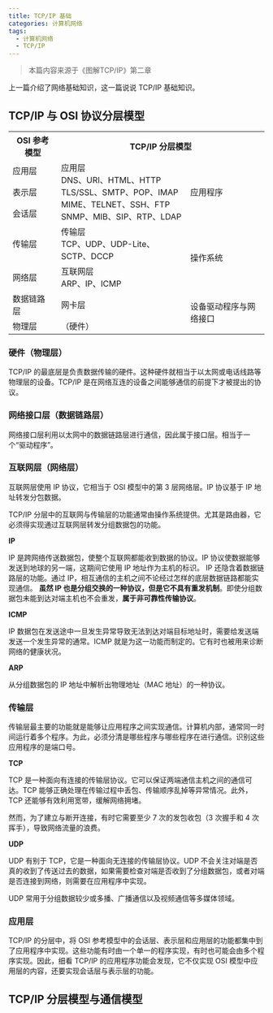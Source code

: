 ```yaml
---
title: TCP/IP 基础
categories: 计算机网络
tags:
  - 计算机网络
  - TCP/IP
---
```

> 本篇内容来源于《图解TCP/IP》第二章

上一篇介绍了网络基础知识，这一篇说说 TCP/IP 基础知识。

<!-- more -->

## TCP/IP 与 OSI 协议分层模型

<table>
    <tr>
        <th>OSI 参考模型</th>
        <th colspan="2">TCP/IP 分层模型</th>
    </tr>
    <tr>
        <td>应用层</td>
        <td rowspan="3">应用层<br>DNS、URI、HTML、HTTP<br>TLS/SSL、SMTP、POP、IMAP<br>MIME、TELNET、SSH、FTP<br>SNMP、MIB、SIP、RTP、LDAP</td>
        <td rowspan="3">应用程序</td>
    </tr>
    <tr>
        <td>表示层</td>
    </tr>
    <tr>
        <td>会话层</td>
    </tr>
    <tr>
        <td>传输层</td>
        <td>传输层<br>TCP、UDP、UDP-Lite、SCTP、DCCP</td>
        <td rowspan="2">操作系统</td>
    </tr>
    <tr>
        <td>网络层</td>
        <td>互联网层<br>ARP、IP、ICMP</td>
    </tr>
    <tr>
        <td>数据链路层</td>
        <td>网卡层</td>
        <td rowspan="2">设备驱动程序与网络接口</td>
    </tr>
    <tr>
        <td>物理层</td>
        <td>（硬件）</td>
    </tr>
</table>

### 硬件（物理层）

TCP/IP 的最底层是负责数据传输的硬件。这种硬件就相当于以太网或电话线路等物理层的设备。TCP/IP 是在网络互连的设备之间能够通信的前提下才被提出的协议。

### 网络接口层（数据链路层）

网络接口层利用以太网中的数据链路层进行通信，因此属于接口层。相当于一个“驱动程序”。

### 互联网层（网络层）

互联网层使用 IP 协议，它相当于 OSI 模型中的第 3 层网络层。IP 协议基于 IP 地址转发分包数据。

TCP/IP 分层中的互联网与传输层的功能通常由操作系统提供。尤其是路由器，它必须得实现通过互联网层转发分组数据包的功能。

**IP**

IP 是跨网络传送数据包，使整个互联网都能收到数据的协议。IP 协议使数据能够发送到地球的另一端，这期间它使用 IP 地址作为主机的标识。
IP 还隐含着数据链路层的功能。通过 IP，相互通信的主机之间不论经过怎样的底层数据链路都能实现通信。
**虽然 IP 也是分组交换的一种协议，但是它不具有重发机制**。即使分组数据包未能到达对端主机也不会重发，**属于非可靠性传输协议**。

**ICMP**

IP 数据包在发送途中一旦发生异常导致无法到达对端目标地址时，需要给发送端发送一个发生异常的通常。ICMP 就是为这一功能而制定的。它有时也被用来诊断网络的健康状况。

**ARP**

从分组数据包的 IP 地址中解析出物理地址（MAC 地址）的一种协议。

### 传输层

传输层最主要的功能就是能够让应用程序之间实现通信。计算机内部，通常同一时间运行着多个程序。为此，必须分清是哪些程序与哪些程序在进行通信。识别这些应用程序的是端口号。

**TCP**

TCP 是一种面向有连接的传输层协议。它可以保证两端通信主机之间的通信可达。TCP 能够正确处理在传输过程中丢包、传输顺序乱掉等异常情况。此外，TCP 还能够有效利用宽带，缓解网络拥堵。

然而，为了建立与断开连接，有时它需要至少 7  次的发包收包（3 次握手和 4 次挥手），导致网络流量的浪费。

**UDP**

UDP 有别于 TCP，它是一种面向无连接的传输层协议。UDP 不会关注对端是否真的收到了传送过去的数据，如果需要检查对端是否收到了分组数据包，或者对端是否连接到网络，则需要在应用程序中实现。

UDP 常用于分组数据较少或多播、广播通信以及视频通信等多媒体领域。



### 应用层

TCP/IP 的分层中，将 OSI 参考模型中的会话层、表示层和应用层的功能都集中到了应用程序中实现。这些功能有时由一个单一的程序实现，有时也可能会由多个程序实现。因此，细看 TCP/IP 的应用程序功能会发现，它不仅实现 OSI 模型中应用层的内容，还要实现会话层与表示层的功能。 

## TCP/IP 分层模型与通信模型




